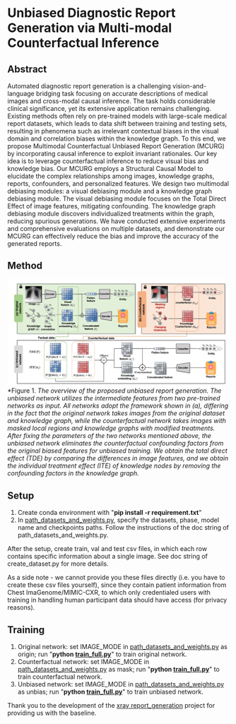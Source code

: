 # Unbiased Diagnostic Report Generation via Multi-modal Counterfactual Inference

## Abstract

Automated diagnostic report generation is a challenging vision-and-language bridging task focusing on accurate descriptions of medical images and cross-modal causal inference. 
The task holds considerable clinical significance, yet its extensive application remains challenging. Existing methods often rely on pre-trained models with large-scale medical report datasets, which leads to data shift between training and testing sets, resulting in phenomena such as irrelevant contextual biases in the visual domain and correlation biases within the knowledge graph. To this end, we propose Multimodal Counterfactual Unbiased Report Generation (MCURG) by incorporating causal inference to exploit invariant rationales. Our key idea is to leverage counterfactual inference to reduce visual bias and knowledge bias. Our MCURG employs a Structural Causal Model to elucidate the complex relationships among images, knowledge graphs, reports, confounders, and personalized features. We design two multimodal debiasing modules: a visual debiasing module and a knowledge graph debiasing module. The visual debiasing module focuses on the Total Direct Effect of image features, mitigating confounding. The knowledge graph debiasing module discovers individualized treatments within the graph, reducing spurious generations. We have conducted extensive experiments and comprehensive evaluations on multiple datasets, and demonstrate our MCURG can effectively reduce the bias and improve the accuracy of the generated reports.

## Method

![image info](./figures_repo/fig1.png) *Figure 1. *The overview of the proposed unbiased report generation. The unbiased network utilizes the intermediate features from two pre-trained networks as input. All networks adopt the framework shown in (a), differing in the fact that the original network takes images from the original dataset and knowledge graph, while the counterfactual network takes images with masked local regions and knowledge graphs with modified treatments. After fixing the parameters of the two networks mentioned above, the unbiased network eliminates the counterfactual confounding factors from the original biased features for unbiased training. We obtain the total direct effect (TDE) by comparing the differences in image features, and we obtain the individual treatment effect (ITE) of knowledge nodes by removing the confounding factors in the knowledge graph.*

## Setup

1. Create conda environment with "**pip install -r requirement.txt**"
2. In [path_datasets_and_weights.py](src/path_datasets_and_weights.py), specify the datasets, phase, model name and checkpoints paths. Follow the instructions of the doc string of path_datasets_and_weights.py.

After the setup, create train, val and test csv files, in which each row contains specific information about a single image. See doc string of create_dataset.py for more details.

As a side note - we cannot provide you these files directly (i.e. you have to create these csv files yourself), since they contain patient information from Chest ImaGenome/MIMIC-CXR, to which only credentialed users with training in handling human participant data should have access (for privacy reasons).

## Training 

1. Original network: set IMAGE_MODE in [path_datasets_and_weights.py](path_datasets_and_weights.py) as origin;  run "**python [train_full.py](train_full.py)**"  to train original network.
2. Counterfactual network: set IMAGE_MODE in [path_datasets_and_weights.py](path_datasets_and_weights.py) as mask;  run "**python [train_full.py](train_full.py)**"  to train counterfactual network.
3. Unbiased network: set IMAGE_MODE in [path_datasets_and_weights.py](path_datasets_and_weights.py) as unbias;  run "**python [train_full.py](train_full.py)**"  to train unbiased network.

Thank you to the development of the [xray report_generation](https://github.com/ginobilinie/xray_report_generation) project for providing us with the baseline.
